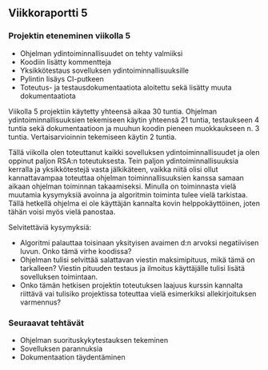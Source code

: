 ## Viikkoraportti 5

### Projektin eteneminen viikolla 5

- Ohjelman ydintoiminnallisuudet on tehty valmiiksi
- Koodiin lisätty kommentteja
- Yksikkötestaus sovelluksen ydintoiminnallisuuksille
- Pylintin lisäys CI-putkeen
- Toteutus- ja testausdokumentaatiota aloitettu sekä lisätty muuta dokumentaatiota

Viikolla 5 projektiin käytetty yhteensä aikaa 30 tuntia. Ohjelman ydintoiminnallisuuksien tekemiseen käytin yhteensä 21 tuntia, testaukseen 4 tuntia sekä dokumentaatioon ja muuhun koodin pieneen muokkaukseen n. 3 tuntia. Vertaisarvioinnin tekemiseen käytin 2 tuntia.

Tällä viikolla olen toteuttanut kaikki sovelluksen ydintoiminnallisuudet ja olen oppinut paljon RSA:n toteutuksesta. Tein paljon ydintoiminnallisuuksia kerralla ja yksikkötestejä vasta jälkikäteen, vaikka niitä olisi ollut kannattavampaa toteuttaa ohjelman toiminnallisuuksien kanssa samaan aikaan ohjelman toiminnan takaamiseksi. Minulla on toiminnasta vielä muutamia kysymyksiä avoinna ja algoritmin toiminta tulee vielä tarkistaa. Tällä hetkellä ohjelma ei ole käyttäjän kannalta kovin helppokäyttöinen, joten tähän voisi myös vielä panostaa.

Selvitettäviä kysymyksiä:

- Algoritmi palauttaa toisinaan yksityisen avaimen d:n arvoksi negatiivisen luvun. Onko tämä virhe koodissa?
- Ohjelman tulisi selvittää salattavan viestin maksimipituus, mikä tämä on tarkalleen? Viestin pituuden testaus ja ilmoitus käyttäjälle tulisi lisätä sovelluksen toimintaan.
- Onko tämän hetkisen projektin toteutuksen laajuus kurssin kannalta riittävä vai tulisiko projektissa toteuttaa vielä esimerkiksi allekirjoituksen varmennus?

### Seuraavat tehtävät

- Ohjelman suorituskykytestauksen tekeminen
- Sovelluksen parannuksia
- Dokumentaation täydentäminen
